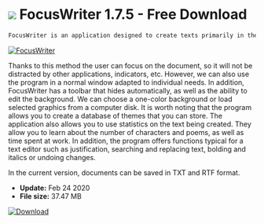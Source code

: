 # ![](https://cdn.softexe.net/static/icon/win.gif) FocusWriter 1.7.5 - Free Download

```sh
FocusWriter is an application designed to create texts primarily in the full screen view.
```
[![FocusWriter](https://gallery.dpcdn.pl/imgc/Tools/1118/g_-_420x350_1.5_-_x20100924153108.png)](https://softexe.net/win/system/text-editors/focuswriter:hafe.html)

Thanks to this method the user can focus on the document, so it will not be distracted by other applications, indicators, etc. However, we can also use the program in a normal window adapted to individual needs. In addition, FocusWriter has a toolbar that hides automatically, as well as the ability to edit the background. We can choose a one-color background or load selected graphics from a computer disk. It is worth noting that the program allows you to create a database of themes that you can store. The application also allows you to use statistics on the text being created. They allow you to learn about the number of characters and poems, as well as time spent at work. In addition, the program offers functions typical for a text editor such as justification, searching and replacing text, bolding and italics or undoing changes. 
 
 In the current version, documents can be saved in TXT and RTF format.


- **Update:** Feb 24 2020
- **File size:** 37.47 MB

[![Download](https://cdn.softexe.net/static/img/download.png)](https://softexe.net/win/system/text-editors/focuswriter:hafe.html)

